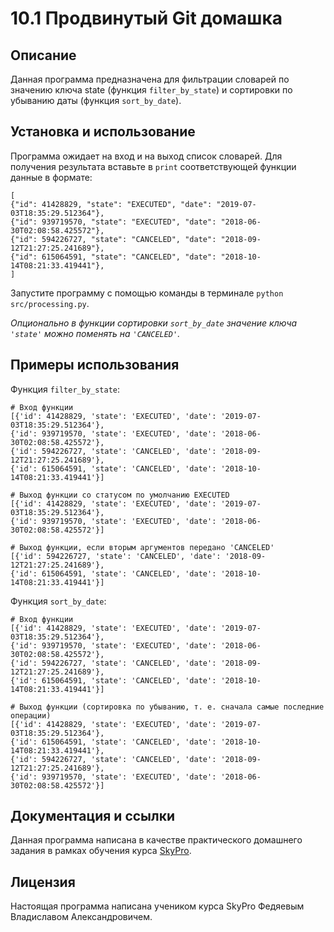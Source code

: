 # 10.1 Продвинутый Git домашка

## Описание
Данная программа предназначена для фильтрации словарей по значению ключа state (функция `filter_by_state`) 
и сортировки по убыванию даты (функция `sort_by_date`).

## Установка и использование
Программа ожидает на вход и на выход список словарей. Для получения результата вставьте в `print` соответствующей функции данные в формате:
```
[
{"id": 41428829, "state": "EXECUTED", "date": "2019-07-03T18:35:29.512364"},
{"id": 939719570, "state": "EXECUTED", "date": "2018-06-30T02:08:58.425572"},
{"id": 594226727, "state": "CANCELED", "date": "2018-09-12T21:27:25.241689"},
{"id": 615064591, "state": "CANCELED", "date": "2018-10-14T08:21:33.419441"},
]
```
Запустите программу с помощью команды в терминале `python src/processing.py`.

*Опционально в функции сортировки `sort_by_date` значение ключа `'state'` можно поменять на `'CANCELED'`.*

## Примеры использования
Функция `filter_by_state`:
```
# Вход функции
[{'id': 41428829, 'state': 'EXECUTED', 'date': '2019-07-03T18:35:29.512364'}, 
{'id': 939719570, 'state': 'EXECUTED', 'date': '2018-06-30T02:08:58.425572'}, 
{'id': 594226727, 'state': 'CANCELED', 'date': '2018-09-12T21:27:25.241689'}, 
{'id': 615064591, 'state': 'CANCELED', 'date': '2018-10-14T08:21:33.419441'}]

# Выход функции со статусом по умолчанию EXECUTED
[{'id': 41428829, 'state': 'EXECUTED', 'date': '2019-07-03T18:35:29.512364'}, 
{'id': 939719570, 'state': 'EXECUTED', 'date': '2018-06-30T02:08:58.425572'}]

# Выход функции, если вторым аргументов передано 'CANCELED'
[{'id': 594226727, 'state': 'CANCELED', 'date': '2018-09-12T21:27:25.241689'}, 
{'id': 615064591, 'state': 'CANCELED', 'date': '2018-10-14T08:21:33.419441'}]
```
Функция `sort_by_date`:
```
# Вход функции
[{'id': 41428829, 'state': 'EXECUTED', 'date': '2019-07-03T18:35:29.512364'}, 
{'id': 939719570, 'state': 'EXECUTED', 'date': '2018-06-30T02:08:58.425572'}, 
{'id': 594226727, 'state': 'CANCELED', 'date': '2018-09-12T21:27:25.241689'}, 
{'id': 615064591, 'state': 'CANCELED', 'date': '2018-10-14T08:21:33.419441'}]

# Выход функции (сортировка по убыванию, т. е. сначала самые последние операции)
[{'id': 41428829, 'state': 'EXECUTED', 'date': '2019-07-03T18:35:29.512364'}, 
{'id': 615064591, 'state': 'CANCELED', 'date': '2018-10-14T08:21:33.419441'}, 
{'id': 594226727, 'state': 'CANCELED', 'date': '2018-09-12T21:27:25.241689'}, 
{'id': 939719570, 'state': 'EXECUTED', 'date': '2018-06-30T02:08:58.425572'}]
```

## Документация и ссылки
Данная программа написана в качестве практического домашнего задания в рамках обучения курса [SkyPro](https://sky.pro/).

## Лицензия
Настоящая программа написана учеником курса SkyPro Федяевым Владиславом Александровичем.

